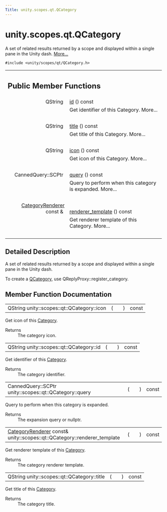 ```yaml
---
Title: unity.scopes.qt.QCategory
---
```


# unity.scopes.qt.QCategory

<p>A set of related results returned by a scope and displayed within a single pane in the Unity dash.  
<a href="#details">More...</a></p>
<p><code>#include &lt;unity/scopes/qt/QCategory.h&gt;</code></p>
<table class="memberdecls">
<tr class="heading"><td colspan="2"><h2 class="groupheader">
Public Member Functions</h2></td></tr>
<tr class="memitem:a63a38bcb7635a7669c378b772892ef44"><td class="memItemLeft" align="right" valign="top">QString&#160;</td><td class="memItemRight" valign="bottom"><a class="el" href="#a63a38bcb7635a7669c378b772892ef44">id</a> () const </td></tr>
<tr class="memdesc:a63a38bcb7635a7669c378b772892ef44"><td class="mdescLeft">&#160;</td><td class="mdescRight">Get identifier of this Category.  More...<br /></td></tr>
<tr class="separator:a63a38bcb7635a7669c378b772892ef44"><td class="memSeparator" colspan="2">&#160;</td></tr>
<tr class="memitem:a91ec8bb3764dc291bd7452fc74fde297"><td class="memItemLeft" align="right" valign="top">QString&#160;</td><td class="memItemRight" valign="bottom"><a class="el" href="#a91ec8bb3764dc291bd7452fc74fde297">title</a> () const </td></tr>
<tr class="memdesc:a91ec8bb3764dc291bd7452fc74fde297"><td class="mdescLeft">&#160;</td><td class="mdescRight">Get title of this Category.  More...<br /></td></tr>
<tr class="separator:a91ec8bb3764dc291bd7452fc74fde297"><td class="memSeparator" colspan="2">&#160;</td></tr>
<tr class="memitem:a534ad8fe06ec11c70a5438b47b93c27a"><td class="memItemLeft" align="right" valign="top">QString&#160;</td><td class="memItemRight" valign="bottom"><a class="el" href="#a534ad8fe06ec11c70a5438b47b93c27a">icon</a> () const </td></tr>
<tr class="memdesc:a534ad8fe06ec11c70a5438b47b93c27a"><td class="mdescLeft">&#160;</td><td class="mdescRight">Get icon of this Category.  More...<br /></td></tr>
<tr class="separator:a534ad8fe06ec11c70a5438b47b93c27a"><td class="memSeparator" colspan="2">&#160;</td></tr>
<tr class="memitem:a58567db06e8b5c981fed2911c86591f8"><td class="memItemLeft" align="right" valign="top">CannedQuery::SCPtr&#160;</td><td class="memItemRight" valign="bottom"><a class="el" href="#a58567db06e8b5c981fed2911c86591f8">query</a> () const </td></tr>
<tr class="memdesc:a58567db06e8b5c981fed2911c86591f8"><td class="mdescLeft">&#160;</td><td class="mdescRight">Query to perform when this category is expanded.  More...<br /></td></tr>
<tr class="separator:a58567db06e8b5c981fed2911c86591f8"><td class="memSeparator" colspan="2">&#160;</td></tr>
<tr class="memitem:a6af889b4f3e3c5e70f48df0e09511ac8"><td class="memItemLeft" align="right" valign="top"><a class="el" href="unity.scopes.CategoryRenderer.md">CategoryRenderer</a> const &amp;&#160;</td><td class="memItemRight" valign="bottom"><a class="el" href="#a6af889b4f3e3c5e70f48df0e09511ac8">renderer_template</a> () const </td></tr>
<tr class="memdesc:a6af889b4f3e3c5e70f48df0e09511ac8"><td class="mdescLeft">&#160;</td><td class="mdescRight">Get renderer template of this Category.  More...<br /></td></tr>
<tr class="separator:a6af889b4f3e3c5e70f48df0e09511ac8"><td class="memSeparator" colspan="2">&#160;</td></tr>
</table>
<a name="details" id="details"></a><h2 class="groupheader">Detailed Description</h2>
<p>A set of related results returned by a scope and displayed within a single pane in the Unity dash. </p>
<p>To create a <a class="el" href="index.html" title="A set of related results returned by a scope and displayed within a single pane in the Unity dash...">QCategory</a>, use QReplyProxy::register_category. </p>
<h2 class="groupheader">Member Function Documentation</h2>
<table class="memname">
<tr>
<td class="memname">QString unity::scopes::qt::QCategory::icon </td>
<td>(</td>
<td class="paramname"></td><td>)</td>
<td> const</td>
</tr>
</table>
<p>Get icon of this <a class="el" href="unity.scopes.Category.md" title="A set of related results returned by a scope and displayed within a single pane in the Unity dash...">Category</a>. </p>
<dl class="section return"><dt>Returns</dt><dd>The category icon. </dd></dl>
<table class="memname">
<tr>
<td class="memname">QString unity::scopes::qt::QCategory::id </td>
<td>(</td>
<td class="paramname"></td><td>)</td>
<td> const</td>
</tr>
</table>
<p>Get identifier of this <a class="el" href="unity.scopes.Category.md" title="A set of related results returned by a scope and displayed within a single pane in the Unity dash...">Category</a>. </p>
<dl class="section return"><dt>Returns</dt><dd>The category identifier. </dd></dl>
<table class="memname">
<tr>
<td class="memname">CannedQuery::SCPtr unity::scopes::qt::QCategory::query </td>
<td>(</td>
<td class="paramname"></td><td>)</td>
<td> const</td>
</tr>
</table>
<p>Query to perform when this category is expanded. </p>
<dl class="section return"><dt>Returns</dt><dd>The expansion query or nullptr. </dd></dl>
<table class="memname">
<tr>
<td class="memname"><a class="el" href="unity.scopes.CategoryRenderer.md">CategoryRenderer</a> const&amp; unity::scopes::qt::QCategory::renderer_template </td>
<td>(</td>
<td class="paramname"></td><td>)</td>
<td> const</td>
</tr>
</table>
<p>Get renderer template of this <a class="el" href="unity.scopes.Category.md" title="A set of related results returned by a scope and displayed within a single pane in the Unity dash...">Category</a>. </p>
<dl class="section return"><dt>Returns</dt><dd>The category renderer template. </dd></dl>
<table class="memname">
<tr>
<td class="memname">QString unity::scopes::qt::QCategory::title </td>
<td>(</td>
<td class="paramname"></td><td>)</td>
<td> const</td>
</tr>
</table>
<p>Get title of this <a class="el" href="unity.scopes.Category.md" title="A set of related results returned by a scope and displayed within a single pane in the Unity dash...">Category</a>. </p>
<dl class="section return"><dt>Returns</dt><dd>The category title. </dd></dl>

